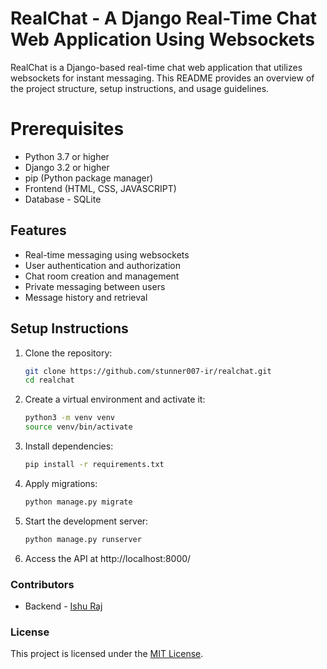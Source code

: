 # RealChat - A Django Real-Time Chat Web Application Using Websockets 

RealChat is a Django-based real-time chat web application that utilizes websockets for instant messaging. This README provides an overview of the project structure, setup instructions, and usage guidelines.


# Prerequisites

- Python 3.7 or higher
- Django 3.2 or higher
- pip (Python package manager)
- Frontend (HTML, CSS, JAVASCRIPT)
- Database - SQLite

## Features

- Real-time messaging using websockets
- User authentication and authorization
- Chat room creation and management
- Private messaging between users
- Message history and retrieval


## Setup Instructions

1. Clone the repository:

   ```bash
   git clone https://github.com/stunner007-ir/realchat.git
   cd realchat

   ```

2. Create a virtual environment and activate it:

   ```bash
   python3 -m venv venv
   source venv/bin/activate

   ```

3. Install dependencies:

   ```bash
   pip install -r requirements.txt

   ```

4. Apply migrations:
   ```bash
   python manage.py migrate
   ```
5. Start the development server:

   ```bash
   python manage.py runserver

   ```

6. Access the API at http://localhost:8000/


### Contributors

- Backend - [Ishu Raj](https://github.com/stunner007-ir)
<!-- - [Contributor Name](https://github.com/contributor-username) -->

### License

This project is licensed under the [MIT License](LICENSE). 